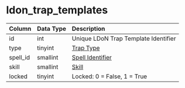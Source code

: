 # ldon_trap_templates

| Column | Data Type | Description |
| :--- | :--- | :--- |
| id | int | Unique LDoN Trap Template Identifier |
| type | tinyint | [Trap Type](../../../../categories/zones/trap-types) |
| spell_id | smallint | [Spell Identifier](../../../schema/categories/spells/spells_new.md) |
| skill | smallint | [Skill](../../../../categories/player/skills) |
| locked | tinyint | Locked: 0 = False, 1 = True |

